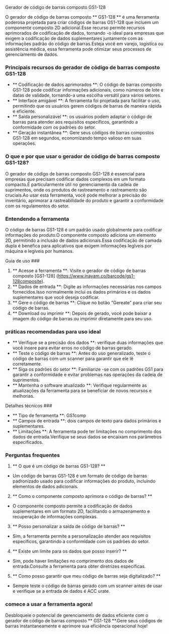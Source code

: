 Gerador de código de barras composto GS1-128

O gerador de código de barras composto ** GS1-128 ** é uma ferramenta poderosa projetada para criar códigos de barras GS1-128 que incluem um componente composto 2D adicional.Esse recurso permite recursos aprimorados de codificação de dados, tornando -o ideal para empresas que exigem a codificação de dados suplementares juntamente com as informações padrão do código de barras.Esteja você em varejo, logística ou assistência médica, essa ferramenta pode otimizar seus processos de gerenciamento de dados.

### Principais recursos do gerador de código de barras composto GS1-128

- ** Codificação de dados aprimorados **: O código de barras composto GS1-128 pode codificar informações adicionais, como números de lote e datas de validade, tornando-a uma escolha versátil para vários setores.
- ** Interface amigável **: A ferramenta foi projetada para facilitar o uso, permitindo que os usuários gerem códigos de barras de maneira rápida e eficiente.
- ** Saída personalizável **: os usuários podem adaptar o código de barras para atender aos requisitos específicos, garantindo a conformidade com os padrões do setor.
- ** Geração instantânea **: Gere seus códigos de barras compostos GS1-128 em segundos, economizando tempo valioso em suas operações.

### O que e por que usar o gerador de código de barras composto GS1-128?

O gerador de código de barras composto GS1-128 é essencial para empresas que precisam codificar dados complexos em um formato compacto.É particularmente útil no gerenciamento da cadeia de suprimentos, onde os produtos de rastreamento e rastreamento são cruciais.Ao usar esta ferramenta, você pode melhorar a precisão do inventário, aprimorar a rastreabilidade do produto e garantir a conformidade com os regulamentos do setor.

### Entendendo a ferramenta

O código de barras GS1-128 é um padrão usado globalmente para codificar informações do produto.O componente composto adiciona um elemento 2D, permitindo a inclusão de dados adicionais.Essa codificação de camada dupla é benéfica para aplicativos que exigem informações legíveis por máquina e legíveis por humanos.

Guia de uso ###

1. ** Acesse a ferramenta **: Visite o gerador de código de barras composto [GS1-128] (https://www.inayam.co/barcode/gs1-128composite).
2. ** Dados de entrada **: Digite as informações necessárias nos campos fornecidos.Isso normalmente inclui os dados primários e os dados suplementares que você deseja codificar.
3. ** Gere o código de barras **: Clique no botão "Gereate" para criar seu código de barras.
4. ** Download ou imprimir **: Depois de gerado, você pode baixar a imagem do código de barras ou imprimir diretamente para seu uso.

### práticas recomendadas para uso ideal

- ** Verifique se a precisão dos dados **: verifique duas informações que você insere para evitar erros no código de barras gerado.
- ** Teste o código de barras **: Antes do uso generalizado, teste o código de barras com um scanner para garantir que ele lê corretamente.
- ** Siga os padrões do setor **: Familiarize -se com os padrões GS1 para garantir a conformidade e evitar problemas nas operações da cadeia de suprimentos.
- ** Mantenha o software atualizado **: Verifique regularmente as atualizações da ferramenta para se beneficiar de novos recursos e melhorias.

Detalhes técnicos ###

- ** Tipo de ferramenta **: GS1comp
- ** Campos de entrada **: dois campos de texto para dados primários e suplementares.
- ** Limitações **: A ferramenta pode ter limitações no comprimento dos dados de entrada.Verifique se seus dados se encaixam nos parâmetros especificados.

### Perguntas frequentes

1. ** O que é um código de barras GS1-128? **
- Um código de barras GS1-128 é um formato de código de barras padronizado usado para codificar informações do produto, incluindo elementos de dados adicionais.

2. ** Como o componente composto aprimora o código de barras? **
- O componente composto permite a codificação de dados suplementares em um formato 2D, facilitando o armazenamento e recuperação de informações complexas.

3. ** Posso personalizar a saída de código de barras? **
- Sim, a ferramenta permite a personalização atender aos requisitos específicos, garantindo a conformidade com os padrões do setor.

4. ** Existe um limite para os dados que posso inserir? **
- Sim, pode haver limitações no comprimento dos dados de entrada.Consulte a ferramenta para obter diretrizes específicas.

5. ** Como posso garantir que meu código de barras seja digitalizado? **
- Sempre teste o código de barras gerado com um scanner antes de usar e verifique se a entrada de dados é ACC urate.

### comece a usar a ferramenta agora!

Desbloqueie o potencial de gerenciamento de dados eficiente com o gerador de código de barras composto ** GS1-128 **.Gere seus códigos de barras instantaneamente e aprimore sua eficiência operacional hoje!